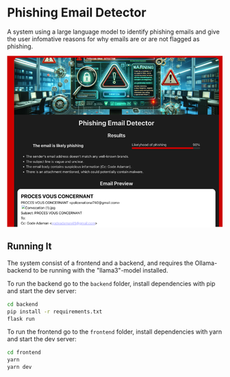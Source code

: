 # Phishing Email Detector

A system using a large language model to identify phishing emails and give the user infomative reasons for why emails are or are not flagged as phishing.

![Phishing detector showing a phishing email](image.png)

## Running It

The system consist of a frontend and a backend, and requires the Ollama-backend to be running with the "llama3"-model installed.

To run the backend go to the `backend` folder, install dependencies with pip and start the dev server:

```sh
cd backend
pip install -r requirements.txt
flask run
```

To run the frontend go to the `frontend` folder, install dependencies with yarn and start the dev server:

```sh
cd frontend
yarn
yarn dev
```
